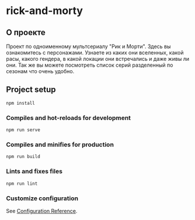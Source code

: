 # rick-and-morty

## О проекте

Проект по одноименному мультсериалу "Рик и Морти".
Здесь вы ознакомитесь с персонажами. Узнаете из каких они вселенных, какой расы, какого гендера, в какой локации они встречались и даже живы ли они.
Так же вы можете посмотреть список серий разделенный по сезонам что очень удобно. 

## Project setup
```
npm install
```

### Compiles and hot-reloads for development
```
npm run serve
```

### Compiles and minifies for production
```
npm run build
```

### Lints and fixes files
```
npm run lint
```

### Customize configuration
See [Configuration Reference](https://cli.vuejs.org/config/).

